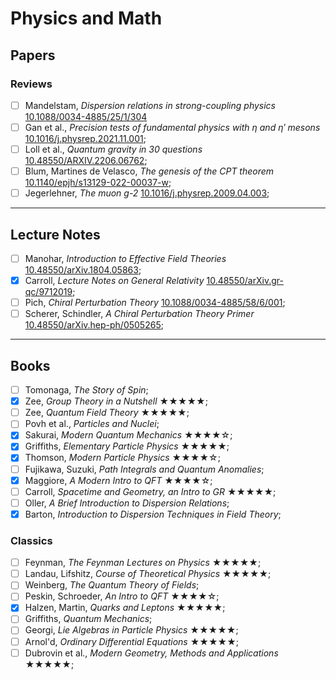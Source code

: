 # Physics and Math

## Papers

### Reviews

- [ ] Mandelstam, *Dispersion relations in strong-coupling physics* [10.1088/0034-4885/25/1/304](https://iopscience.iop.org/article/10.1088/0034-4885/25/1/304)
- [ ] Gan et al., *Precision tests of fundamental physics with η and η′ mesons* [10.1016/j.physrep.2021.11.001](https://inspirehep.net/literature/1804759);
- [ ] Loll et al., *Quantum gravity in 30 questions* [10.48550/ARXIV.2206.06762](https://arxiv.org/abs/2206.06762);
- [ ] Blum, Martines de Velasco, *The genesis of the CPT theorem* [10.1140/epjh/s13129-022-00037-w](https://doi.org/10.1140/epjh/s13129-022-00037-w);
- [ ] Jegerlehner, *The muon g-2* [10.1016/j.physrep.2009.04.003](https://arxiv.org/abs/0902.3360);

<hr>

## Lecture Notes

- [ ] Manohar, *Introduction to Effective Field Theories* [10.48550/arXiv.1804.05863](https://arxiv.org/abs/1804.05863);
- [x] Carroll, *Lecture Notes on General Relativity* [10.48550/arXiv.gr-qc/9712019](https://arxiv.org/abs/gr-qc/9712019);
- [ ] Pich, *Chiral Perturbation Theory* [10.1088/0034-4885/58/6/001](https://arxiv.org/abs/hep-ph/9502366v1);
- [ ] Scherer, Schindler, *A Chiral Perturbation Theory Primer* [10.48550/arXiv.hep-ph/0505265](https://arxiv.org/abs/hep-ph/0505265);

<hr>

## Books

- [ ] Tomonaga, *The Story of Spin*;
- [x] Zee, *Group Theory in a Nutshell* ★★★★★;
- [ ] Zee, *Quantum Field Theory* ★★★★★;
- [ ] Povh et al., *Particles and Nuclei*;
- [x] Sakurai, *Modern Quantum Mechanics* ★★★★☆;
- [x] Griffiths, *Elementary Particle Physics* ★★★★★;
- [x] Thomson, *Modern Particle Physics* ★★★★☆;
- [ ] Fujikawa, Suzuki, *Path Integrals and Quantum Anomalies*;
- [x] Maggiore, *A Modern Intro to QFT* ★★★★☆;
- [ ] Carroll, *Spacetime and Geometry, an Intro to GR* ★★★★★;
- [ ] Oller, *A Brief Introduction to Dispersion Relations*;
- [x] Barton, *Introduction to Dispersion Techniques in Field Theory*;

### Classics

- [ ] Feynman, *The Feynman Lectures on Physics* ★★★★★;
- [ ] Landau, Lifshitz, *Course of Theoretical Physics* ★★★★★;
- [ ] Weinberg, *The Quantum Theory of Fields*;
- [ ] Peskin, Schroeder, *An Intro to QFT* ★★★★☆;
- [x] Halzen, Martin, *Quarks and Leptons* ★★★★★;
- [ ] Griffiths, *Quantum Mechanics*;
- [ ] Georgi, *Lie Algebras in Particle Physics* ★★★★★;
- [ ] Arnol'd, *Ordinary Differential Equations* ★★★★★;
- [ ] Dubrovin et al., *Modern Geometry, Methods and Applications* ★★★★★;
